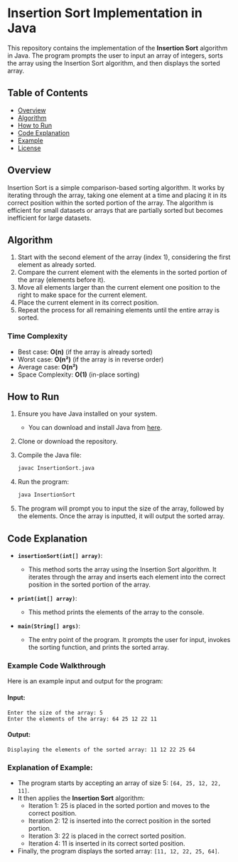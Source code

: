 # Insertion Sort Implementation in Java

This repository contains the implementation of the **Insertion Sort** algorithm in Java. The program prompts the user to input an array of integers, sorts the array using the Insertion Sort algorithm, and then displays the sorted array.

## Table of Contents

- [Overview](#overview)
- [Algorithm](#algorithm)
- [How to Run](#how-to-run)
- [Code Explanation](#code-explanation)
- [Example](#example)
- [License](#license)

## Overview

Insertion Sort is a simple comparison-based sorting algorithm. It works by iterating through the array, taking one element at a time and placing it in its correct position within the sorted portion of the array. The algorithm is efficient for small datasets or arrays that are partially sorted but becomes inefficient for large datasets.

## Algorithm

1. Start with the second element of the array (index 1), considering the first element as already sorted.
2. Compare the current element with the elements in the sorted portion of the array (elements before it).
3. Move all elements larger than the current element one position to the right to make space for the current element.
4. Place the current element in its correct position.
5. Repeat the process for all remaining elements until the entire array is sorted.

### Time Complexity

- Best case: **O(n)** (if the array is already sorted)
- Worst case: **O(n²)** (if the array is in reverse order)
- Average case: **O(n²)**
- Space Complexity: **O(1)** (in-place sorting)

## How to Run

1. Ensure you have Java installed on your system.
   - You can download and install Java from [here](https://www.oracle.com/java/technologies/javase-jdk11-downloads.html).
2. Clone or download the repository.
3. Compile the Java file:

   ```bash
   javac InsertionSort.java
   ```

4. Run the program:

   ```bash
   java InsertionSort
   ```

5. The program will prompt you to input the size of the array, followed by the elements. Once the array is inputted, it will output the sorted array.

## Code Explanation

- **`insertionSort(int[] array)`**:

  - This method sorts the array using the Insertion Sort algorithm. It iterates through the array and inserts each element into the correct position in the sorted portion of the array.

- **`print(int[] array)`**:

  - This method prints the elements of the array to the console.

- **`main(String[] args)`**:
  - The entry point of the program. It prompts the user for input, invokes the sorting function, and prints the sorted array.

### Example Code Walkthrough

Here is an example input and output for the program:

#### Input:

```
Enter the size of the array: 5
Enter the elements of the array: 64 25 12 22 11
```

#### Output:

```
Displaying the elements of the sorted array: 11 12 22 25 64
```

### Explanation of Example:

- The program starts by accepting an array of size 5: `[64, 25, 12, 22, 11]`.
- It then applies the **Insertion Sort** algorithm:
  - Iteration 1: 25 is placed in the sorted portion and moves to the correct position.
  - Iteration 2: 12 is inserted into the correct position in the sorted portion.
  - Iteration 3: 22 is placed in the correct sorted position.
  - Iteration 4: 11 is inserted in its correct sorted position.
- Finally, the program displays the sorted array: `[11, 12, 22, 25, 64]`.
